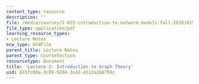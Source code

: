 ```yaml
---
content_type: resource
description: ''
file: /media/courses/1-022-introduction-to-network-models-fall-2018/815fc00a3c8992d43c42a513a268709c_MIT1_022F18_lec2.pdf
file_type: application/pdf
learning_resource_types:
- Lecture Notes
ocw_type: OCWFile
parent_title: Lecture Notes
parent_type: CourseSection
resourcetype: Document
title: 'Lecture 2: Introduction to Graph Theory'
uid: 815fc00a-3c89-92d4-3c42-a513a268709c
---
```

